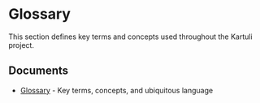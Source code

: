 # Glossary

This section defines key terms and concepts used throughout the Kartuli project.

## Documents
- [Glossary](01-glossary.md) - Key terms, concepts, and ubiquitous language
